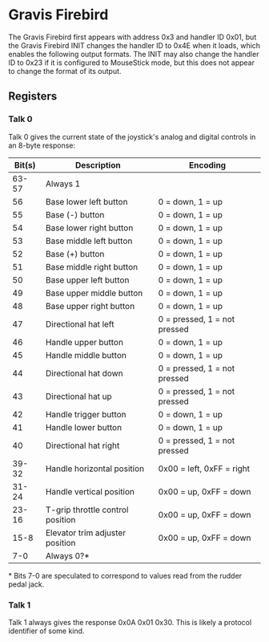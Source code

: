 # Gravis Firebird

The Gravis Firebird first appears with address 0x3 and handler ID 0x01, but the Gravis Firebird INIT changes the handler ID to 0x4E when it loads, which enables the following output formats.  The INIT may also change the handler ID to 0x23 if it is configured to MouseStick mode, but this does not appear to change the format of its output.


## Registers

### Talk 0

Talk 0 gives the current state of the joystick's analog and digital controls in an 8-byte response:

| Bit(s) | Description                      | Encoding                     |
| ------ | -------------------------------- | ---------------------------- |
| 63-57  | Always 1                         |                              |
| 56     | Base lower left button           | 0 = down, 1 = up             |
| 55     | Base (-) button                  | 0 = down, 1 = up             |
| 54     | Base lower right button          | 0 = down, 1 = up             |
| 53     | Base middle left button          | 0 = down, 1 = up             |
| 52     | Base (+) button                  | 0 = down, 1 = up             |
| 51     | Base middle right button         | 0 = down, 1 = up             |
| 50     | Base upper left button           | 0 = down, 1 = up             |
| 49     | Base upper middle button         | 0 = down, 1 = up             |
| 48     | Base upper right button          | 0 = down, 1 = up             |
| 47     | Directional hat left             | 0 = pressed, 1 = not pressed |
| 46     | Handle upper button              | 0 = down, 1 = up             |
| 45     | Handle middle button             | 0 = down, 1 = up             |
| 44     | Directional hat down             | 0 = pressed, 1 = not pressed |
| 43     | Directional hat up               | 0 = pressed, 1 = not pressed |
| 42     | Handle trigger button            | 0 = down, 1 = up             |
| 41     | Handle lower button              | 0 = down, 1 = up             |
| 40     | Directional hat right            | 0 = pressed, 1 = not pressed |
| 39-32  | Handle horizontal position       | 0x00 = left, 0xFF = right    |
| 31-24  | Handle vertical position         | 0x00 = up, 0xFF = down       |
| 23-16  | T-grip throttle control position | 0x00 = up, 0xFF = down       |
| 15-8   | Elevator trim adjuster position  | 0x00 = up, 0xFF = down       |
| 7-0    | Always 0?*                       |                              |

\* Bits 7-0 are speculated to correspond to values read from the rudder pedal jack.


### Talk 1

Talk 1 always gives the response 0x0A 0x01 0x30.  This is likely a protocol identifier of some kind.
